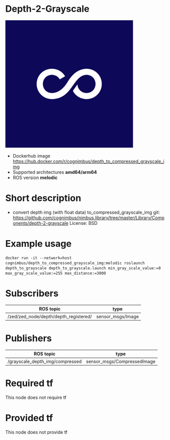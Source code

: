 # Depth-2-Grayscale

<img src="./depth-2-grayscale/Cogniteam_CMYK_Social_white_on_aubergine.jpg" alt="depth-2-grayscale" width="400"/>

* Dockerhub image https://hub.docker.com/r/cognimbus/depth_to_compressed_grayscale_img
* Supported architectures <b>amd64/arm64</b>
* ROS version <b>melodic</b>

# Short description
* convert depth img (with float data) to_compressed_grayscale_img
git: https://github.com/cognimbus/nimbus.library/tree/master/Library/Components/depth-2-grayscale
License: BSD

# Example usage
```
docker run -it --network=host cognimbus/depth_to_compressed_grayscale_img:melodic roslaunch depth_to_grayscale depth_to_grayscale.launch min_gray_scale_value:=0 max_gray_scale_value:=255 max_distance:=3000
```

# Subscribers
ROS topic | type
--- | ---
/zed/zed_node/depth/depth_registered/ | sensor_msgs/Image


# Publishers
ROS topic | type
--- | ---
/grayscale_depth_img/compressed | sensor_msgs/CompressedImage


# Required tf
This node does not require tf


# Provided tf
This node does not provide tf


